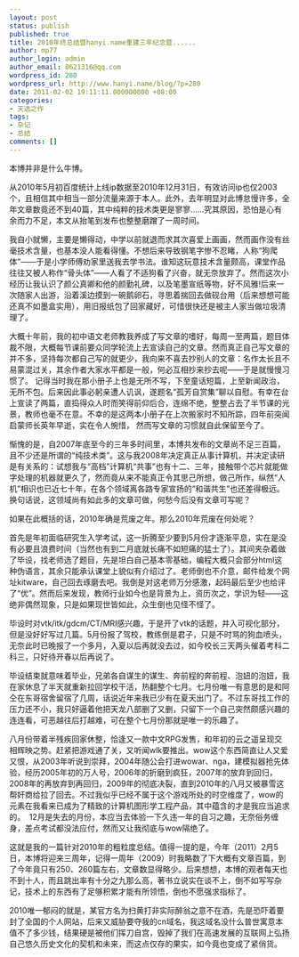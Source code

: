 ```yaml
---
layout: post
status: publish
published: true
title: 2010年终总结暨hanyi.name重建三年纪念暨......
author: mp77
author_login: admin
author_email: 8621316@qq.com
wordpress_id: 280
wordpress_url: http://www.hanyi.name/blog/?p=280
date: 2011-02-02 19:11:11.000000000 +08:00
categories:
- 天选之作
tags:
- 杂记
- 总结
comments: []
---
```

本博并非是什么牛博。

从2010年5月初百度统计上线ip数据至2010年12月31日，有效访问ip也仅2003个，且相信其中相当一部分流量来源于本人。此外，去年明显对此博怠慢许多，全年文章数竟还不到40篇，其中纯粹的技术类更是寥寥......究其原因，恐怕是心有余而力不足，本文从抬笔到发布也整整磨蹭了一周时间。

我自小就懒，主要是懒得动，中学以前就退而求其次喜爱上画画，然而画作没有丝毫技术含量，也基本没人能看得懂。不想后来导致钢笔字惨不忍睹，人称“狗爬体”——于是小学师傅劝家里送我去学书法。谁知这玩意技术含量颇高，课堂作品往往又被人称作“骨头体”——人看了不适狗看了兴奋，就无奈放弃了。然而这次小经历让我认识了颜公真卿和他的颜勤礼碑，以及笔墨宣纸等物，好不风雅!后来一次随家人出游，沿着溪边摸到一碗鹅卵石，寻思着揣回去做砚台用（后来想想可能还真不如墨盒实用），用旧报纸包了回家藏好，可惜很快还是被主人家当做垃圾清理了。

大概十年前，我的初中语文老师教我养成了写文章的嗜好，每周一至两篇，题目体裁不限，大概每节课前要众同学轮流上去宣读自己的文章。然而真正自己写文章的并不多，坚持每次都自己写的就更少，我向来不喜去抄别人的文章：名作太长且不易蒙混过关，其余作者大家水平都是一般，何必互相抄来抄去呢——于是就慢慢习惯了。 记得当时我在那小册子上也是无所不写，下至童话短篇，上至新闻政治，无所不包。后来因此事必躬亲遭人讥讽，遂题名“孤芳自赏集”聊以自慰。有幸在台上宣读了两篇，直捣得众人时而笑得前仰后合，连绵不绝，整整占去了半节课的光景，教师也毫不在意。不幸的是这两本小册子在上次搬家时不知所踪，四年前突闻启蒙师长英年早逝，实在令人惋惜， 然而写文章的习惯就自此保留至今了。

惭愧的是，自2007年底至今的三年多时间里，本博共发布的文章尚不足三百篇，且不少还是所谓的“纯技术类”。这与我2008年决定真正从事计算机，并决定读研是有关系的：试想我与“高档”计算机“共事”也有十二、三年，接触带个芯片就能做字处理的机器就更久了，然而竟从来不能真正令其思己所想，做己所作，纵然“人机”相识也已近七十年，在各个领域离各路专家宣扬的“和谐共生”也还差得极远。换句话说，这领域尚有如此多的文章可做，何愁今后没有文章可写呢？

如果在此概括的话，2010年确是荒废之年。那么2010年荒废在何处呢？

首先是年初面临研究生入学考试，这一折腾至少要到5月份才逐渐平息，实在是没有必要且浪费时间（当然也有到二月底就长痛不如短痛的猛士了）。其间夹杂着做了毕设，找老师选了题目，先是坦白自己基本零基础，编程大概只会部分html这种伪语言，其余只能承认课堂上貌似有介绍过了。老师倒也不介意，邮件给发个网址kitware，自己回去琢磨去吧。我倒是对这老师万分感激，起码最后至少也给评了“优”。然而后来发现，教师行业如今也是背景为上，资历次之，学识为轻——这绝非偶然现象，只是如果现世皆如此，众生倒也见怪不怪了。

毕设时对vtk/itk/gdcm/CT/MRI感兴趣，于是开了vtk的话题，并入可视化部分，但是没好好写过几篇。5月份报了驾校，教练倒是君子，只是不时骂的狗血喷头，无奈此时已晚报了一个多月，入夏以后再就没去过，如今校长三天两头催着考科二科三，只好待开春以后再说了。

毕设结束就意味着毕业，兄弟各自谋生的谋生、奔前程的奔前程、泡妞的泡妞，我在家休息了半天就重新拉回学校干活，热翻整个七月。七月份唯一有意思的是和阿仝在东哥宿舍留宿了几周，话说近年来我已少有在夏天出门了。不过东哥找工作的压力还不小，我只好逼着他把天龙八部删了又删，只留下一个自己突然颇感兴趣的连连看，可恶越往后打越难，可在整个七月份那就是唯一的乐趣了。

八月份带着半残疾回家休整，恰逢又一款中文RPG发售，和年初的云之遥呈现交相辉映之势。赶紧把游戏通了关，又听闻wlk要推出。wow这个东西简直让人又爱又恨，从2003年听说到崇拜，2004年随公会打进wowar、nga，建模拟器抢先体验，经历2005年初的万人号，2006年的折磨到疯狂，2007年的放弃到回归，2008年的再放弃到再回归，2009年的彻底决裂，直到2010年的八月又被暴雪这帮奸商给拉了回去。不过我似乎已经不属于这个游戏所处的时空维度了，wow的元素在我看来已成为了精致的计算机图形学工程产品，其中蕴含的才是我应当追求的。  12月是失去的月份，本应当去体验一下久违一年的自习之趣，无奈俗务缠身，差点考试都没法应付，然而又让我彻底与wow隔绝了。

这就是我的一篇针对2010年的粗粒度总结。值得一提的是，今年（2011）2月5日，本博将迎来三周年，记得一周年（2009）时我略数了下大概有文章百篇，到了今年竟只有250、260篇左右，文章数显得略少。后来想想，本博的观者每天也不到十人，而且跳出率有十分之九那么高，著书立说实在谈不上，倒不如写写杂记，技术上的东西有了足够积累才能有所领悟，倒也不愿强求指标了。

2010唯一郁闷的就是，某官方名为扫黄打非实际醉翁之意不在酒，先是恐吓着要封了全国的个人网站，后来又威胁要夺我的cn域名，我这域名没什么普世寓意本值不了多少钱，结果硬是被他们挥刀自宫，毁掉了我们在高速发展的互联网上弘扬自己悠久历史文化的契机和未来，而这点仅存的果实，如今竟也变成了紧俏货。
